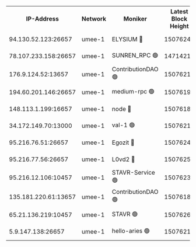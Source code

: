 


<table><tr><th>IP-Address</th><th>Network</th><th>Moniker</th><th>Latest Block Height</th><th>Earliest Block Height</th><th>Catching Up</th><th>Tx Index</th><th>Voting Power</th><th>Scan Time</th></tr><tr><td>94.130.52.123:26657</td><td>umee-1</td><td>ELYSIUM 🔴</td><td>15076244</td><td>3216011</td><td>False</td><td>off</td><td>27055517</td><td>2024-12-06T11:23:03.954905362UTC</td></tr><tr><td>78.107.233.158:26657</td><td>umee-1</td><td>SUNREN_RPC 🟢</td><td>14714211</td><td>13338194</td><td>False</td><td>on</td><td>0</td><td>2024-12-06T11:20:53.060726279UTC</td></tr><tr><td>176.9.124.52:13657</td><td>umee-1</td><td>ContributionDAO 🟢</td><td>15076218</td><td>13924595</td><td>False</td><td>on</td><td>0</td><td>2024-12-06T11:20:33.811327562UTC</td></tr><tr><td>194.60.201.146:26657</td><td>umee-1</td><td>medium-rpc 🟢</td><td>15076191</td><td>14648126</td><td>False</td><td>on</td><td>0</td><td>2024-12-06T11:18:03.932392085UTC</td></tr><tr><td>148.113.1.199:16657</td><td>umee-1</td><td>node 🔴</td><td>15076184</td><td>14696187</td><td>False</td><td>off</td><td>1636217</td><td>2024-12-06T11:17:33.898860684UTC</td></tr><tr><td>34.172.149.70:13000</td><td>umee-1</td><td>val-1 🟢</td><td>15076211</td><td>14743001</td><td>False</td><td>off</td><td>0</td><td>2024-12-06T11:19:56.875117864UTC</td></tr><tr><td>95.216.76.51:26657</td><td>umee-1</td><td>Egozit 🔴</td><td>15076244</td><td>14976244</td><td>False</td><td>off</td><td>38596373</td><td>2024-12-06T11:23:03.640443597UTC</td></tr><tr><td>95.216.77.56:26657</td><td>umee-1</td><td>L0vd2 🔴</td><td>15076257</td><td>14976257</td><td>False</td><td>off</td><td>38373799</td><td>2024-12-06T11:24:10.173774011UTC</td></tr><tr><td>95.216.12.106:10457</td><td>umee-1</td><td>STAVR-Service 🟢</td><td>15076239</td><td>15044491</td><td>False</td><td>on</td><td>0</td><td>2024-12-06T11:22:30.271744164UTC</td></tr><tr><td>135.181.220.61:13657</td><td>umee-1</td><td>ContributionDAO 🟢</td><td>15076182</td><td>15071244</td><td>False</td><td>off</td><td>0</td><td>2024-12-06T11:17:22.429043953UTC</td></tr><tr><td>65.21.136.219:10457</td><td>umee-1</td><td>STAVR 🟢</td><td>15076261</td><td>15073501</td><td>False</td><td>on</td><td>0</td><td>2024-12-06T11:24:22.964389157UTC</td></tr><tr><td>5.9.147.138:26657</td><td>umee-1</td><td>hello-aries 🟢</td><td>15076210</td><td>15075461</td><td>False</td><td>off</td><td>0</td><td>2024-12-06T11:19:50.744336894UTC</td></tr></table>